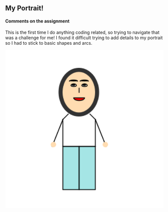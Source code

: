 ## My Portrait!

#### Comments on the assignment

This is the first time I do anything coding related, so trying to navigate that was a challenge for me! I found it difficult trying to add details to my portrait so I had to stick to basic shapes and arcs.

![](Screenshot.png)
